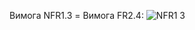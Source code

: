 Вимога NFR1.3 = Вимога FR2.4:
![NFR1 3](https://github.com/oleksandrblazhko/ai-213-borovik/assets/66260361/3a0dc53d-4c44-4e23-a0c8-479697b20dab)
